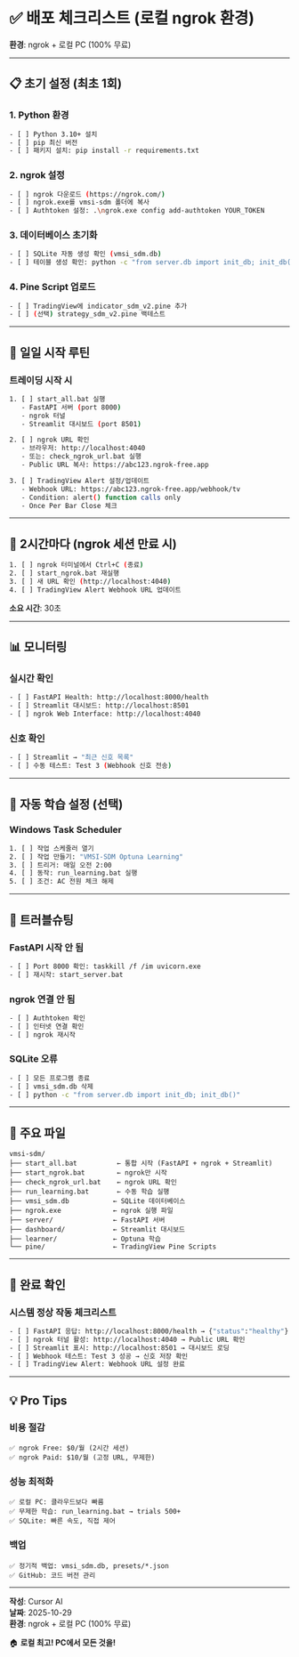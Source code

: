 # ✅ 배포 체크리스트 (로컬 ngrok 환경)

**환경**: ngrok + 로컬 PC (100% 무료)

---

## 📋 초기 설정 (최초 1회)

### 1. Python 환경
```bash
- [ ] Python 3.10+ 설치
- [ ] pip 최신 버전
- [ ] 패키지 설치: pip install -r requirements.txt
```

### 2. ngrok 설정
```bash
- [ ] ngrok 다운로드 (https://ngrok.com/)
- [ ] ngrok.exe를 vmsi-sdm 폴더에 복사
- [ ] Authtoken 설정: .\ngrok.exe config add-authtoken YOUR_TOKEN
```

### 3. 데이터베이스 초기화
```bash
- [ ] SQLite 자동 생성 확인 (vmsi_sdm.db)
- [ ] 테이블 생성 확인: python -c "from server.db import init_db; init_db()"
```

### 4. Pine Script 업로드
```bash
- [ ] TradingView에 indicator_sdm_v2.pine 추가
- [ ] (선택) strategy_sdm_v2.pine 백테스트
```

---

## 🚀 일일 시작 루틴

### 트레이딩 시작 시
```bash
1. [ ] start_all.bat 실행
   - FastAPI 서버 (port 8000)
   - ngrok 터널
   - Streamlit 대시보드 (port 8501)

2. [ ] ngrok URL 확인
   - 브라우저: http://localhost:4040
   - 또는: check_ngrok_url.bat 실행
   - Public URL 복사: https://abc123.ngrok-free.app

3. [ ] TradingView Alert 설정/업데이트
   - Webhook URL: https://abc123.ngrok-free.app/webhook/tv
   - Condition: alert() function calls only
   - Once Per Bar Close 체크
```

---

## 🔄 2시간마다 (ngrok 세션 만료 시)

```bash
1. [ ] ngrok 터미널에서 Ctrl+C (종료)
2. [ ] start_ngrok.bat 재실행
3. [ ] 새 URL 확인 (http://localhost:4040)
4. [ ] TradingView Alert Webhook URL 업데이트
```

**소요 시간**: 30초

---

## 📊 모니터링

### 실시간 확인
```bash
- [ ] FastAPI Health: http://localhost:8000/health
- [ ] Streamlit 대시보드: http://localhost:8501
- [ ] ngrok Web Interface: http://localhost:4040
```

### 신호 확인
```bash
- [ ] Streamlit → "최근 신호 목록"
- [ ] 수동 테스트: Test 3 (Webhook 신호 전송)
```

---

## 🤖 자동 학습 설정 (선택)

### Windows Task Scheduler
```bash
1. [ ] 작업 스케줄러 열기
2. [ ] 작업 만들기: "VMSI-SDM Optuna Learning"
3. [ ] 트리거: 매일 오전 2:00
4. [ ] 동작: run_learning.bat 실행
5. [ ] 조건: AC 전원 체크 해제
```

---

## 🔧 트러블슈팅

### FastAPI 시작 안 됨
```bash
- [ ] Port 8000 확인: taskkill /f /im uvicorn.exe
- [ ] 재시작: start_server.bat
```

### ngrok 연결 안 됨
```bash
- [ ] Authtoken 확인
- [ ] 인터넷 연결 확인
- [ ] ngrok 재시작
```

### SQLite 오류
```bash
- [ ] 모든 프로그램 종료
- [ ] vmsi_sdm.db 삭제
- [ ] python -c "from server.db import init_db; init_db()"
```

---

## 📝 주요 파일

```
vmsi-sdm/
├── start_all.bat          ← 통합 시작 (FastAPI + ngrok + Streamlit)
├── start_ngrok.bat        ← ngrok만 시작
├── check_ngrok_url.bat    ← ngrok URL 확인
├── run_learning.bat       ← 수동 학습 실행
├── vmsi_sdm.db           ← SQLite 데이터베이스
├── ngrok.exe             ← ngrok 실행 파일
├── server/               ← FastAPI 서버
├── dashboard/            ← Streamlit 대시보드
├── learner/              ← Optuna 학습
└── pine/                 ← TradingView Pine Scripts
```

---

## 🎯 완료 확인

### 시스템 정상 작동 체크리스트
```bash
- [ ] FastAPI 응답: http://localhost:8000/health → {"status":"healthy"}
- [ ] ngrok 터널 활성: http://localhost:4040 → Public URL 확인
- [ ] Streamlit 표시: http://localhost:8501 → 대시보드 로딩
- [ ] Webhook 테스트: Test 3 성공 → 신호 저장 확인
- [ ] TradingView Alert: Webhook URL 설정 완료
```

---

## 💡 Pro Tips

### 비용 절감
```
✅ ngrok Free: $0/월 (2시간 세션)
✅ ngrok Paid: $10/월 (고정 URL, 무제한)
```

### 성능 최적화
```
✅ 로컬 PC: 클라우드보다 빠름
✅ 무제한 학습: run_learning.bat → trials 500+
✅ SQLite: 빠른 속도, 직접 제어
```

### 백업
```
✅ 정기적 백업: vmsi_sdm.db, presets/*.json
✅ GitHub: 코드 버전 관리
```

---

**작성**: Cursor AI  
**날짜**: 2025-10-29  
**환경**: ngrok + 로컬 PC (100% 무료)

🏠 **로컬 최고! PC에서 모든 것을!**
